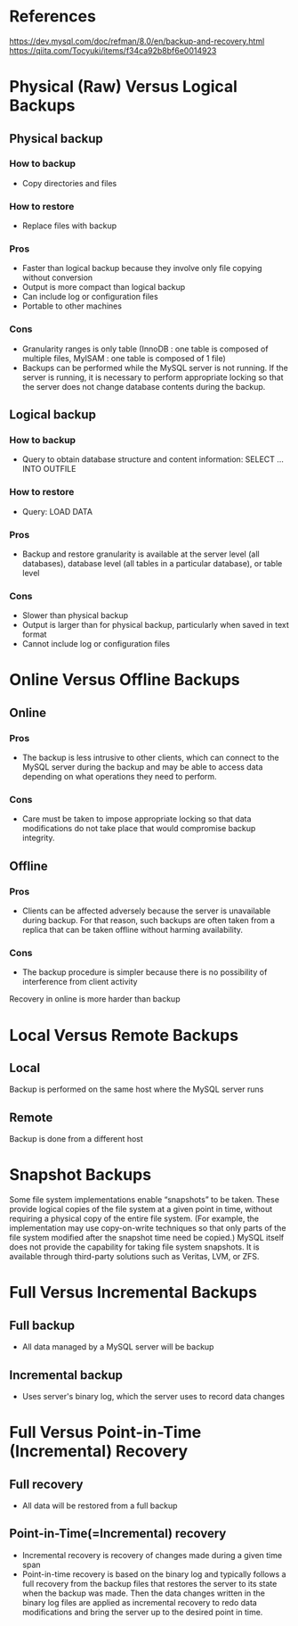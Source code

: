 # References
https://dev.mysql.com/doc/refman/8.0/en/backup-and-recovery.html
https://qiita.com/Tocyuki/items/f34ca92b8bf6e0014923

# Physical (Raw) Versus Logical Backups
## Physical backup
### How to backup
- Copy directories and files

### How to restore
- Replace files with backup

### Pros
- Faster than logical backup because they involve only file copying without conversion
- Output is more compact than logical backup
- Can include log or configuration files
- Portable to other machines

### Cons
- Granularity ranges is only table (InnoDB : one table is composed of multiple files, MyISAM : one table is composed of 1 file)
- Backups can be performed while the MySQL server is not running. 
If the server is running, it is necessary to perform appropriate locking so that the server does not change database contents during the backup. 

## Logical backup
### How to backup
- Query to obtain database structure and content information: SELECT ... INTO OUTFILE

### How to restore
- Query: LOAD DATA

### Pros
- Backup and restore granularity is available at the server level (all databases), database level (all tables in a particular database), or table level

### Cons
- Slower than physical backup
- Output is larger than for physical backup, particularly when saved in text format
- Cannot include log or configuration files

# Online Versus Offline Backups
## Online
### Pros
- The backup is less intrusive to other clients, which can connect to the MySQL server during the backup and may be able to access data depending on what operations they need to perform.
### Cons
- Care must be taken to impose appropriate locking so that data modifications do not take place that would compromise backup integrity.

## Offline
### Pros
- Clients can be affected adversely because the server is unavailable during backup. 
For that reason, such backups are often taken from a replica that can be taken offline without harming availability.
### Cons
- The backup procedure is simpler because there is no possibility of interference from client activity

Recovery in online is more harder than backup

# Local Versus Remote Backups
## Local
Backup is performed on the same host where the MySQL server runs

## Remote
Backup is done from a different host

# Snapshot Backups
Some file system implementations enable “snapshots” to be taken. 
These provide logical copies of the file system at a given point in time, without requiring a physical copy of the entire file system. 
(For example, the implementation may use copy-on-write techniques so that only parts of the file system modified after the snapshot time need be copied.) 
MySQL itself does not provide the capability for taking file system snapshots. 
It is available through third-party solutions such as Veritas, LVM, or ZFS.

# Full Versus Incremental Backups
## Full backup
- All data managed by a MySQL server will be backup

## Incremental backup
- Uses server's binary log, which the server uses to record data changes

# Full Versus Point-in-Time (Incremental) Recovery
## Full recovery
- All data will be restored from a full backup

## Point-in-Time(=Incremental) recovery
- Incremental recovery is recovery of changes made during a given time span
- Point-in-time recovery is based on the binary log and typically follows a full recovery from the backup files that restores the server to its state when the backup was made.
Then the data changes written in the binary log files are applied as incremental recovery to redo data modifications and bring the server up to the desired point in time.
